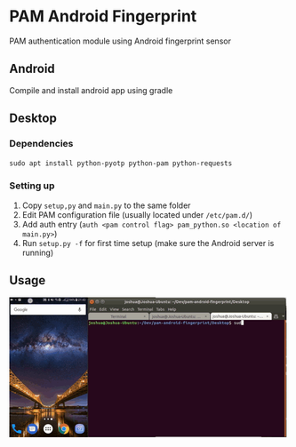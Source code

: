 # PAM Android Fingerprint

PAM authentication module using Android fingerprint sensor

## Android

Compile and install android app using gradle

## Desktop

### Dependencies
`sudo apt install python-pyotp python-pam python-requests`

### Setting up
 1. Copy `setup,py` and `main.py` to the same folder
 2. Edit PAM configuration file (usually located under `/etc/pam.d/`)
 3. Add auth entry (`auth <pam control flag> pam_python.so <location of main.py>`)
 4. Run `setup.py -f` for first time setup (make sure the Android server is running)

## Usage

![PAM Android Fingerprint in action](action.gif)